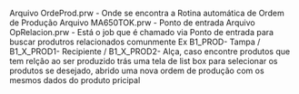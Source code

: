 Arquivo OrdeProd.prw - Onde se encontra a Rotina automática de Ordem de Produção
Arquivo MA650TOK.prw - Ponto de entrada 
Arquivo OpRelacion.prw - Está o job que é chamado via Ponto de entrada para buscar produtros relacionados 
comunmente Ex B1_PROD- Tampa / B1_X_PROD1- Recipiente / B1_X_PROD2- Alça, caso encontre produtos que tem relção ao ser produzido 
trás uma tela de list box para selecionar os produtos se desejado, abrido uma nova ordem de produção com os mesmos dados do produto pricipal
